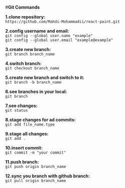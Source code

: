 #**Git Commands**

**1.clone repository:**<br />
	```
	https://github.com/Mahdi-Mohammadii/react-paint.git
	```


**2.config username and email:**<br />
	```
	git config --global user.name "example"
	```
	<br />
	```
	git config --global user.email "example@example"
	```

**3.create new branch:**<br />
	```
	git branch branch_name
	```

**4.switch branch:**<br />
	```
	git checkout branch_name
	```

**5.create new branch and switch to it:**<br />
	```
	git branch -b branch_name
	```

**6.see branches in your local:**<br />
	```
	git branch
	```

**7.see changes:**<br />
	```
	git status
	```

**8.stage changes for ad commits:**<br />
	```
	git add	file_name.type
	```

**9.stage all changes:**<br />
	```
	git add .
	```

**10.insert commit:**<br />
	```
	git commit -m "your commit"
	```

**11.push branch:**<br />
	```
	git push origin branch_name
	```

**12.sync you branch with github branch:**<br />
	```
	git pull origin branch_name
	```
